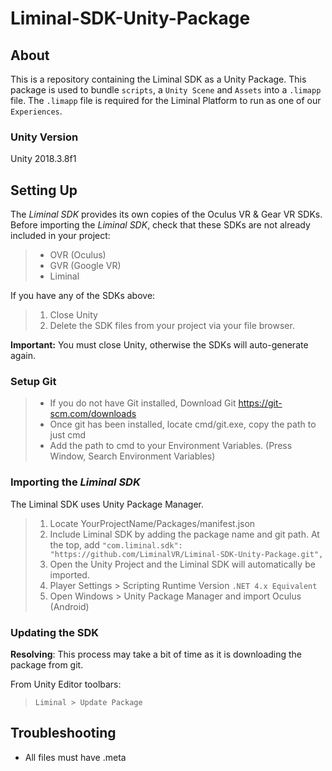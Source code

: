 # Liminal-SDK-Unity-Package

## About

This is a repository containing the Liminal SDK as a Unity Package. This package is used to bundle `scripts`, a `Unity Scene` and `Assets` into a `.limapp` file. The `.limapp` file is required for the Liminal Platform to run as one of our `Experiences`. 

### Unity Version
Unity 2018.3.8f1

## Setting Up

The _Liminal SDK_ provides its own copies of the Oculus VR & Gear VR SDKs. Before importing the _Liminal SDK_, check that these SDKs are not already included in your project:

> - OVR (Oculus)
> - GVR (Google VR)
> - Liminal

If you have any of the SDKs above: 

> 1. Close Unity
> 2. Delete the SDK files from your project via your file browser. 

**Important:** You must close Unity, otherwise the SDKs will auto-generate again.

### Setup Git
> - If you do not have Git installed, Download Git https://git-scm.com/downloads
> - Once git has been installed, locate cmd/git.exe, copy the path to just cmd
> - Add the path to cmd to your Environment Variables. (Press Window, Search Environment Variables) 

### Importing the _Liminal SDK_

The Liminal SDK uses Unity Package Manager.

> 1. Locate YourProjectName/Packages/manifest.json
> 2. Include Liminal SDK by adding the package name and git path. At the top, add `"com.liminal.sdk": "https://github.com/LiminalVR/Liminal-SDK-Unity-Package.git",`
> 3. Open the Unity Project and the Liminal SDK will automatically be imported.
> 4. Player Settings > Scripting Runtime Version `.NET 4.x Equivalent`
> 5. Open Windows > Unity Package Manager and import Oculus (Android)

### Updating the SDK

**Resolving**: This process may take a bit of time as it is downloading the package from git.

From Unity Editor toolbars:

> `Liminal > Update Package`

## Troubleshooting

- All files must have .meta
